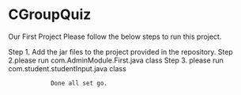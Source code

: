 # CGroupQuiz
Our First Project
Please follow the below steps to run this project.

Step 1. Add the jar files to the project provided in the repository.
Step 2.please run com.AdminModule.First.java class
Step 3. please run com.student.studentInput.java class
    
                Done all set go.

